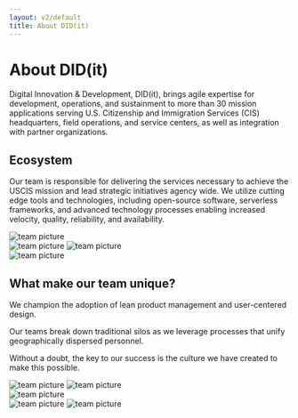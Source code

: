 ```yaml
---
layout: v2/default
title: About DID(it)
---
```

<div class="container mt-5">
  <!-- hero -->
  <div class="jumbotron custom-primary-base mb-5">
    <div class="media">
      <div class="media-body">
        <h1>About DID(it)</h1>
        <p class="lead readability">Digital Innovation & Development, DID(it), brings agile expertise for development, operations, and sustainment to more than 30 mission applications serving U.S. Citizenship and Immigration Services (CIS) headquarters, field operations, and service centers, as well as integration with partner organizations.</p>
      </div>
    </div>
  </div>
  <!-- /.hero -->
  
  <!-- .paragraphs -->
  <section class="mb-5">         
    <h2 class="mb-4">Ecosystem</h2>
    <p class="readability">Our team is responsible for delivering the services necessary to achieve the USCIS mission and lead strategic initiatives agency wide. We utilize cutting edge tools and technologies, including open-source software, serverless frameworks, and advanced technology processes enabling increased velocity, quality, reliability, and availability.</p>
  </section>
  <!-- /.paragraphs -->

  <!-- .collage -->
  <section class="mb-5">
    <div class="container">
      <div class="row no-gutters">
        <div class="col-sm">
          <img class="img-fluid" src="../../assets/img/v2/assets/didit_team_00_min.jpg" alt="team picture">
        </div>
        <div class="col-sm">
          <img class="img-fluid" src="../../assets/img/v2/assets/didit_team_01_min.jpg" alt="team picture">
          <img class="img-fluid" src="../../assets/img/v2/assets/didit_team_07_min.jpg" alt="team picture">
        </div>
        <div class="col-sm">
          <img class="img-fluid" src="../../assets/img/v2/assets/didit_team_14_min.jpg" alt="team picture">
        </div>
      </div>
    </div>
  </section>
  <!-- /.collage -->

  <!-- .paragraphs -->
  <section class="mb-5">
    <h2 class="mb-4">What make our team unique?</h2>
    <p class="readability">We champion the adoption of lean product management and user-centered design.</p>
    <p class="readability">Our teams break down traditional silos as we leverage processes that unify geographically dispersed personnel.</p>
    <p class="readability">Without a doubt, the key to our success is the culture we have created to make this possible.</p>
  </section>
  <!-- /.paragraphs -->

  <!-- .collage -->
  <section class="mb-5">
    <div class="container">
      <div class="row no-gutters">
        <div class="col-sm">
          <img class="img-fluid" src="../../assets/img/v2/assets/didit_team_02_min.jpg" alt="team picture">
          <img class="img-fluid" src="../../assets/img/v2/assets/didit_team_08_min.jpg" alt="team picture">
        </div>
            <div class="col-sm">
          <img class="img-fluid" src="../../assets/img/v2/assets/didit_team_12_min.jpg" alt="team picture">
            </div>
        <div class="col-sm">
          <img class="img-fluid" src="../../assets/img/v2/assets/didit_team_15_min.jpg" alt="team picture">
          <img class="img-fluid" src="../../assets/img/v2/assets/didit_team_13_min.jpg" alt="team picture">
        </div>
      </div>
    </div>
  </section>
  <!-- /.collage -->

